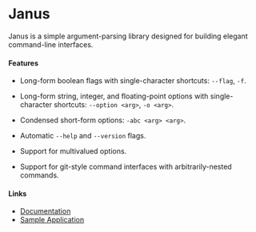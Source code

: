 # Janus

Janus is a simple argument-parsing library designed for building elegant command-line interfaces.


#### Features

* Long-form boolean flags with single-character shortcuts: `--flag`, `-f`.

* Long-form string, integer, and floating-point options with
  single-character shortcuts: `--option <arg>`, `-o <arg>`.

* Condensed short-form options: `-abc <arg> <arg>`.

* Automatic `--help` and `--version` flags.

* Support for multivalued options.

* Support for git-style command interfaces with arbitrarily-nested commands.


#### Links

* [Documentation][docs]
* [Sample Application][sample]


[docs]: https://darrenmulholland.com/docs/janus-swift/
[sample]: https://github.com/dmulholland/janus-swift/blob/master/Sources/JanusExample/main.swift
